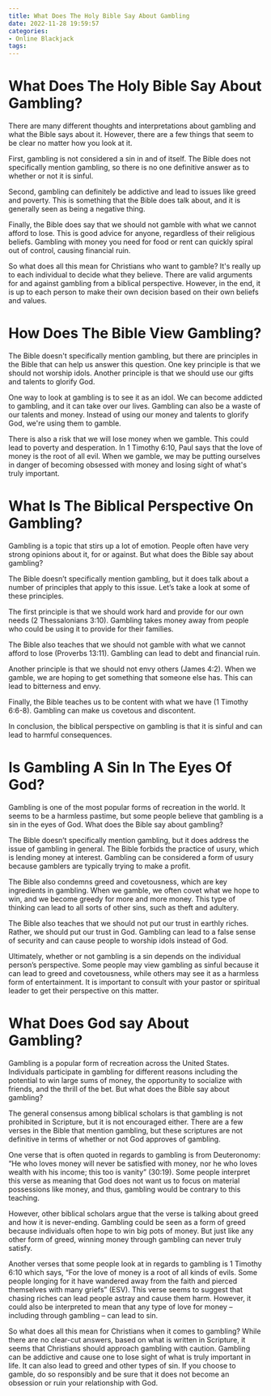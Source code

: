 ```yaml
---
title: What Does The Holy Bible Say About Gambling
date: 2022-11-28 19:59:57
categories:
- Online Blackjack
tags:
---
```



#  What Does The Holy Bible Say About Gambling?

There are many different thoughts and interpretations about gambling and what the Bible says about it. However, there are a few things that seem to be clear no matter how you look at it.

First, gambling is not considered a sin in and of itself. The Bible does not specifically mention gambling, so there is no one definitive answer as to whether or not it is sinful.

Second, gambling can definitely be addictive and lead to issues like greed and poverty. This is something that the Bible does talk about, and it is generally seen as being a negative thing.

Finally, the Bible does say that we should not gamble with what we cannot afford to lose. This is good advice for anyone, regardless of their religious beliefs. Gambling with money you need for food or rent can quickly spiral out of control, causing financial ruin.

So what does all this mean for Christians who want to gamble? It's really up to each individual to decide what they believe. There are valid arguments for and against gambling from a biblical perspective. However, in the end, it is up to each person to make their own decision based on their own beliefs and values.

#  How Does The Bible View Gambling?

The Bible doesn't specifically mention gambling, but there are principles in the Bible that can help us answer this question. One key principle is that we should not worship idols. Another principle is that we should use our gifts and talents to glorify God.

One way to look at gambling is to see it as an idol. We can become addicted to gambling, and it can take over our lives. Gambling can also be a waste of our talents and money. Instead of using our money and talents to glorify God, we're using them to gamble.

There is also a risk that we will lose money when we gamble. This could lead to poverty and desperation. In 1 Timothy 6:10, Paul says that the love of money is the root of all evil. When we gamble, we may be putting ourselves in danger of becoming obsessed with money and losing sight of what's truly important.

#  What Is The Biblical Perspective On Gambling?

Gambling is a topic that stirs up a lot of emotion. People often have very strong opinions about it, for or against. But what does the Bible say about gambling?

The Bible doesn’t specifically mention gambling, but it does talk about a number of principles that apply to this issue. Let’s take a look at some of these principles.

The first principle is that we should work hard and provide for our own needs (2 Thessalonians 3:10). Gambling takes money away from people who could be using it to provide for their families.

The Bible also teaches that we should not gamble with what we cannot afford to lose (Proverbs 13:11). Gambling can lead to debt and financial ruin.

Another principle is that we should not envy others (James 4:2). When we gamble, we are hoping to get something that someone else has. This can lead to bitterness and envy.

Finally, the Bible teaches us to be content with what we have (1 Timothy 6:6-8). Gambling can make us covetous and discontent.

In conclusion, the biblical perspective on gambling is that it is sinful and can lead to harmful consequences.

#  Is Gambling A Sin In The Eyes Of God?

Gambling is one of the most popular forms of recreation in the world. It seems to be a harmless pastime, but some people believe that gambling is a sin in the eyes of God. What does the Bible say about gambling?

The Bible doesn’t specifically mention gambling, but it does address the issue of gambling in general. The Bible forbids the practice of usury, which is lending money at interest. Gambling can be considered a form of usury because gamblers are typically trying to make a profit.

The Bible also condemns greed and covetousness, which are key ingredients in gambling. When we gamble, we often covet what we hope to win, and we become greedy for more and more money. This type of thinking can lead to all sorts of other sins, such as theft and adultery.

The Bible also teaches that we should not put our trust in earthly riches. Rather, we should put our trust in God. Gambling can lead to a false sense of security and can cause people to worship idols instead of God.

Ultimately, whether or not gambling is a sin depends on the individual person’s perspective. Some people may view gambling as sinful because it can lead to greed and covetousness, while others may see it as a harmless form of entertainment. It is important to consult with your pastor or spiritual leader to get their perspective on this matter.

#  What Does God say About Gambling?

Gambling is a popular form of recreation across the United States. Individuals participate in gambling for different reasons including the potential to win large sums of money, the opportunity to socialize with friends, and the thrill of the bet. But what does the Bible say about gambling?

The general consensus among biblical scholars is that gambling is not prohibited in Scripture, but it is not encouraged either. There are a few verses in the Bible that mention gambling, but these scriptures are not definitive in terms of whether or not God approves of gambling.

One verse that is often quoted in regards to gambling is from Deuteronomy: “He who loves money will never be satisfied with money, nor he who loves wealth with his income; this too is vanity” (30:19). Some people interpret this verse as meaning that God does not want us to focus on material possessions like money, and thus, gambling would be contrary to this teaching.

However, other biblical scholars argue that the verse is talking about greed and how it is never-ending. Gambling could be seen as a form of greed because individuals often hope to win big pots of money. But just like any other form of greed, winning money through gambling can never truly satisfy.

Another verses that some people look at in regards to gambling is 1 Timothy 6:10 which says, “For the love of money is a root of all kinds of evils. Some people longing for it have wandered away from the faith and pierced themselves with many griefs” (ESV). This verse seems to suggest that chasing riches can lead people astray and cause them harm. However, it could also be interpreted to mean that any type of love for money – including through gambling – can lead to sin.

So what does all this mean for Christians when it comes to gambling? While there are no clear-cut answers, based on what is written in Scripture, it seems that Christians should approach gambling with caution. Gambling can be addictive and cause one to lose sight of what is truly important in life. It can also lead to greed and other types of sin. If you choose to gamble, do so responsibly and be sure that it does not become an obsession or ruin your relationship with God.